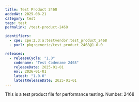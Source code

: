 ```yaml
---
title: Test Product 2468
addedAt: 2025-08-21
category: test
tags: test
permalink: /test-product-2468

identifiers:
  - cpe: cpe:2.3:a:testvendor:test_product_2468
  - purl: pkg:generic/test_product_2468@1.0.0

releases:
  - releaseCycle: "1.0"
    codename: "Test Codename 2468"
    releaseDate: 2025-01-01
    eol: 2026-01-01
    latest: "1.0.0"
    latestReleaseDate: 2025-01-01
---
```


This is a test product file for performance testing. Number: 2468
